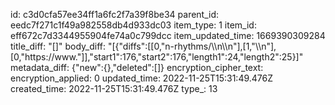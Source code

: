 id: c3d0cfa57ee34ff1a6fc2f7a39f8be34
parent_id: eedc7f271c1f49a982558db4d933dc03
item_type: 1
item_id: eff672c7d3344955904fe74a0c799dcc
item_updated_time: 1669390309284
title_diff: "[]"
body_diff: "[{\"diffs\":[[0,\"n-rhythms/\\\n\\\n\"],[1,\"\\\n\"],[0,\"https://www.\"]],\"start1\":176,\"start2\":176,\"length1\":24,\"length2\":25}]"
metadata_diff: {"new":{},"deleted":[]}
encryption_cipher_text: 
encryption_applied: 0
updated_time: 2022-11-25T15:31:49.476Z
created_time: 2022-11-25T15:31:49.476Z
type_: 13